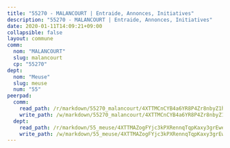 ```yaml
---
title: "55270 - MALANCOURT | Entraide, Annonces, Initiatives"
description: "55270 - MALANCOURT | Entraide, Annonces, Initiatives"
date: 2020-01-11T14:09:21+09:00
collapsible: false
layout: commune
comm:
  nom: "MALANCOURT"
  slug: malancourt
  cp: "55270"
dept:
  nom: "Meuse"
  slug: meuse
  num: "55"
peerpad:
  comm:
    read_path: /r/markdown/55270_malancourt/4XTTMCnCYB4a6YR8P4Zr8nbyZ1hEryajCpY2FG1jDaYkDujBr
    write_path: /w/markdown/55270_malancourt/4XTTMCnCYB4a6YR8P4Zr8nbyZ1hEryajCpY2FG1jDaYkDujBr-K3TgUR6kYPtYUUNrNXr8yzKStjcNs25z1aS61KfqaXZnWYHAWCeP38KWTBiWjsa5scgnM8jc8FAYiKttb6ZHHUXmQj3zMKntEXCSqRe9vLrUMbP7SgxWfD8c5WsRLxzG2eUDDJ4C
  dept:
    read_path: /r/markdown/55_meuse/4XTTMAZogFYjc3kPXRennqTqpKaxy3grEwemFqg29rwkrPVit
    write_path: /w/markdown/55_meuse/4XTTMAZogFYjc3kPXRennqTqpKaxy3grEwemFqg29rwkrPVit-K3TgUKFK4U3KduRmUzLc9vHoSRQG77sF2Wbs3cyWXobZcgb6TfASJcGDPror5ZZanBF6Mpjeq1Ushd16Pu9ha9F7F38qzhQqES3b79Xt7LuU1tzmWNED66pWnroExmsHxWtFur2G
---
```


